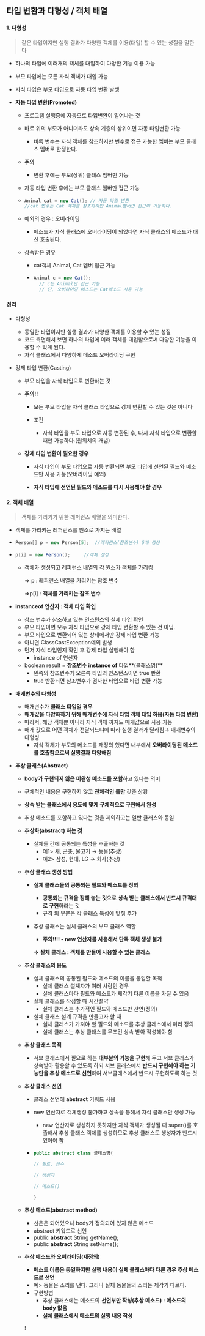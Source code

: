 ## 타입 변환과 다형성 / 객체 배열

#### 1. 다형성

> 같은 타입이지만 실행 결과가 다양한 객체를 이용(대입) 할 수 있는 성질을 말한다

- 하나의 타입에 여러개의 객체를 대입하여 다양한 기능 이용 가능

- 부모 타입에는 모든 자식 객체가 대입 가능

- 자식 타입은 부모 타입으로 자동 타입 변환 발생

  

- **자동 타입 변환(Promoted)**

  - 프로그램 실행중에 자동으로 타입변환이 일어나는 것

    

  - 바로 위의 부모가 아니더라도 상속 계층의 상위이면 자동 타입변환 가능

    - 비록 변수는 자식 객체를 참조하지만 변수로 접근 가능한 멤버는 부모 클래스 멤버로 한정한다.

      

  - **주의**

    - 변환 후에는 부모(상위) 클래스 멤버만 가능

      

  - 자동 타입 변환 후에는 부모 클래스 멤버만 접근 가능

  - ```java
    Animal cat = new Cat(); // 자동 타입 변환
    //cat 변수는 Cat 객체를 참조하지만 Animal멤버만 접근이 가능하다.
    ```

  - 예외의 경우 : 오버라이딩

    - 메소드가 자식 클래스에 오버라이딩이 되었다면 자식 클래스의 메소드가 대신 호출된다.

  - 상속받은 경우

    - cat객체 Animal, Cat 멤버 접근 가능

    - ```java
      Animal c = new Cat();
      	// c는 Animal만 접근 가능
      	// 단, 오버라이딩 메소드는 Cat메소드 사용 가능
      ```

#### 정리

- 다형성

  - 동일한 타입이지만 실행 결과가 다양한 객체를 이용할 수 있는 성질
  - 코드 측면해서 보면 하나의 타입에 여러 객체를 대입함으로써 다양한 기능을 이용할 수 있게 된다.
  - 자식 클래스에서 다양하게 메소드 오버라이딩 구현

- 강제 타입 변환(Casting)

  - 부모 타입을 자식 타입으로 변환하는 것

  - **주의!!**

    - 모든 부모 타입을 자식 클래스 타입으로 강제 변환할 수 있는 것은 아니다

    - 조건

      - 자식 타입을 부모 타입으로 자동 변환된 후, 다시 자식 타입으로 변환할 때만 가능하다.(원위치의 개념)

        

  - **강제 타입 변환이 필요한 경우**

    - 자식 타입이 부모 타입으로 자동 변환되면 부모 타입에 선언된 필드와 메소드만 사용 가능(오버라이딩 예외)

    - **자식 타입에 선언된 필드와 메소드를 다시 사용해야 할 경우**

#### 2. 객체 배열

> 객체를 가리키기 위한 레퍼런스 배열을 의미한다.

- 객체를 가리키는 레퍼런스를 원소로 가지는 배열

- ```java
  Person[] p = new Person[5];  //레퍼런스(참조변수) 5개 생성
  ```

  

- ```java
  p[i] = new Person();     //객체 생성
  ```

  - 객체가 생성되고 레퍼런스 배열의 각 원소가 객체를 가리킴

    => p : 레퍼런스 배열을 가리키는 참조 변수

    =>p[i] : **객체를 가리키는 참조 변수**

- **instanceof 연산자 : 객체 타입 확인**

  - 참조 변수가 참조하고 있는 인스턴스의 실제 타입 확인
  - 부모 타입이면 모두 자식 타입으로 강제 타입 변환할 수 있는 것 아님.
  - 부모 타입으로 변환되어 있는 상태에서만 강제 타입 변환 가능
  - 아니면 ClassCastException예외 발생
  - 먼저 자식 타입인지 확인 후 강제 타입 실행해야 함
    - instance of 연산자
  - boolean result = **참조변수** **instance of** 타입**(클래스명)**
    - 왼쪽의 참조변수가 오른쪽 타입의 인스턴스이면 true 봔환
    - true 반환되면 참조변수가 검사한 타입으로 타입 변환 가능

- **매개변수의 다형성**

  - 매개변수가 **클래스 타입일 경우**
  - **매개값을 다양화하기 위해 매개변수에 자식 타입 객체 대입 허용(자동 타입 변환)**
  - 따라서, 해당 객체뿐 아니라 자식 객체 까지도 매개값으로 사용 가능
  - 매개 값으로 어떤 객체가 전달되느냐에 따라 실행 결과가 달라짐→ 매개변수의 다형성
    - 자식 객체가 부모의 메소드를 재정의 했다면 내부에서 **오버라이딩된 메소드를 호출함으로써 실행결과 다양해짐**

- **추상 클래스(Abstract)**

  - **body가 구현되지 않은 미완성 메소드를 포함**하고 있다는 의미
  - 구체적인 내용은 구현하지 않고 **전체적인 틀만** 갖춘 상황
  - **상속 받는 클래스에서 용도에 맞게 구체적으로 구현해서 완성**
  - 추상 메소드를 포함하고 있다는 것을 제외하고는 일반 클래스와 동일

  - **추상화(abstract) 하는 것**

    - 실체들 간에 공통되는 특성을 추출하는 것
      - 예1> 새, 곤충, 물고기 → 동물(추상)
      - 예2> 삼성, 현대, LG → 회사(추상)

  - **추상 클래스 생성 방법**

    - **실체 클래스들의 공통되는 필드와 메소드를 정의**

      - **공통되는 규격을 정해 놓는 것**으로 **상속 받는 클래스에서 반드시 규격대로 구현**하라는 것
      - 규격 외 부분은 각 클래스 특성에 맞춰 추가

    - 추상 클래스는 실체 클래스의 부모 클래스 역할

      - **주의!!!! - new 연산자를 사용해서 단독 객체 생성 불가**

      **⇒ 실체 클래스 : 객체를 만들어 사용할 수 있는 클래스**

  - **추상 클래스의 용도**

    - 실체 클래스의 공통된 필드와 메소드의 이름을 통일할 목적
      - 실체 클래스 설계자가 여러 사람인 경우
      - 실체 클래스마다 필드와 메소드가 제각기 다른 이름을 가질 수 있음
    - 실체 클래스를 작성할 때 시간절약
      - 실체 클래스는 추가적인 필드와 메소드만 선언(정의)
    - 실체 클래스 설계 규격을 만들고자 할 때
      - 실체 클래스가 가져야 할 필드와 메소드를 추상 클래스에서 미리 정의
      - 실체 클래스는 추상 클래스를 무조건 상속 받아 작성해야 함

  - **추상 클래스 목적**

    - 서브 클래스에서 필요로 하는 **대부분의 기능을 구현**해 두고 서브 클래스가 상속받아 활용할 수 있도록 하되 서브 클래스에서 **반드시 구현해야 하는 기능만을 추상 메소드로 선언**하여 서브클래스에서 반드시 구현하도록 하는 것

  - **추상 클래스 선언**

    - 클래스 선언에 **abstract** 키워드 사용

    - new 연산자로 객체생성 불가하고 상속을 통해서 자식 클래스만 생성 가능

      - new 연산자로 생성하지 못하지만 자식 객체가 생성될 때 super()를 호출해서 추상 클래스 객체를 생성하므로 추상 클래스도 생성자가 반드시 있어야 함

    - ```java
      public abstract class 클래스명{
      
      // 필드, 상수
      
      // 생성자
      
      // 메소드()
      
      }
      ```

  - **추상 메소드(abstract method)**

    - 선은은 되어있으나 body가 정의되어 있지 않은 메소드
    - abstract 키워드로 선언
    - public **abstract** String getName();
    - public **abstract** String setName();

  - **추상 메소드와 오버라이딩(재정의)**

    - **메소드 이름은 동일하지만 실행 내용이 실체 클래스마다 다른 경우 추상 메소드로 선언**
    - 예> 동물은 소리를 낸다. 그러나 실체 동물들의 소리는 제각기 다르다.
    - 구현방법
      - 추상 클래스에는 메소드의 **선언부만 작성(추상 메소드)** : **메소드의 body 없음**
      - **실체 클래스에서 메소드의 실행 내용 작성**

    !
